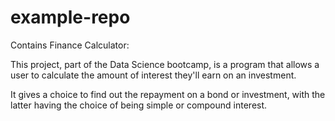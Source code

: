 # example-repo

Contains Finance Calculator:

This project, part of the Data Science bootcamp, is a program that allows a user to calculate the amount of interest they'll earn on an investment.

It gives a choice to find out the repayment on a bond or investment, with the latter having the choice of being simple or compound interest.
